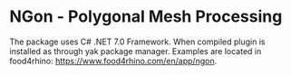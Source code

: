# NGon - Polygonal Mesh Processing

The package uses C# .NET 7.0 Framework.
When compiled plugin is installed as through yak package manager.
Examples are located in food4rhino: https://www.food4rhino.com/en/app/ngon.
